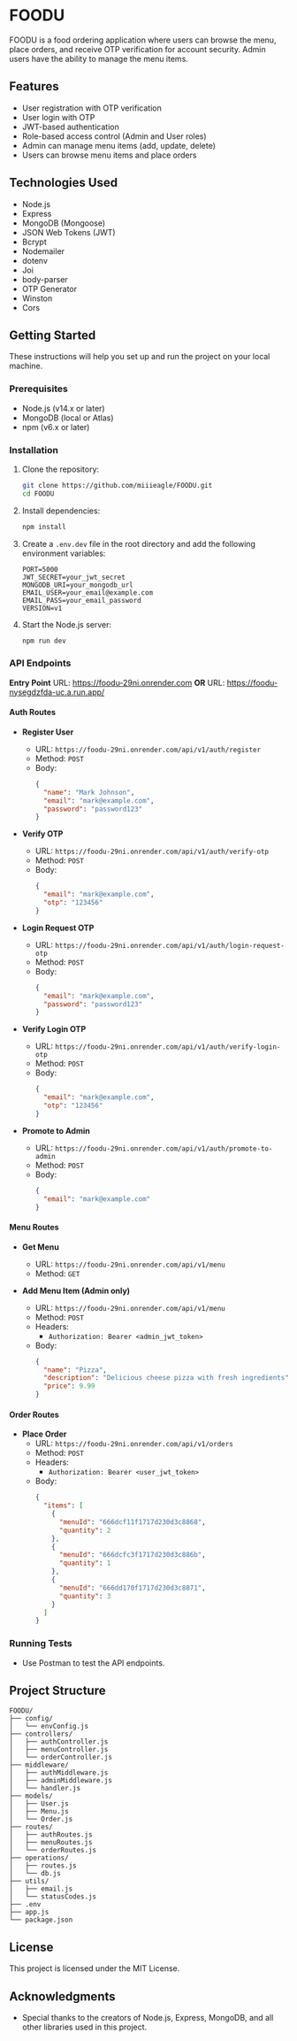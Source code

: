 # FOODU

FOODU is a food ordering application where users can browse the menu, place orders, and receive OTP verification for account security. Admin users have the ability to manage the menu items.

## Features

- User registration with OTP verification
- User login with OTP
- JWT-based authentication
- Role-based access control (Admin and User roles)
- Admin can manage menu items (add, update, delete)
- Users can browse menu items and place orders

## Technologies Used

- Node.js
- Express
- MongoDB (Mongoose)
- JSON Web Tokens (JWT)
- Bcrypt
- Nodemailer
- dotenv
- Joi
- body-parser
- OTP Generator
- Winston
- Cors

## Getting Started

These instructions will help you set up and run the project on your local machine.

### Prerequisites

- Node.js (v14.x or later)
- MongoDB (local or Atlas)
- npm (v6.x or later)

### Installation

1. Clone the repository:

    ```sh
    git clone https://github.com/miiieagle/FOODU.git
    cd FOODU
    ```

2. Install dependencies:

    ```sh
    npm install
    ```

3. Create a `.env.dev` file in the root directory and add the following environment variables:

    ```env
    PORT=5000
    JWT_SECRET=your_jwt_secret
    MONGODB_URI=your_mongodb_url
    EMAIL_USER=your_email@example.com
    EMAIL_PASS=your_email_password
    VERSION=v1
    ```

4. Start the Node.js server:

    ```sh
    npm run dev
    ```

### API Endpoints

**Entry Point**
    URL: https://foodu-29ni.onrender.com
    **OR**
    URL: https://foodu-nysegdzfda-uc.a.run.app/
#### Auth Routes

- **Register User**
    - URL: `https://foodu-29ni.onrender.com/api/v1/auth/register`
    - Method: `POST`
    - Body:
      ```json
      {
        "name": "Mark Johnson",
        "email": "mark@example.com",
        "password": "password123"
      }
      ```

- **Verify OTP**
    - URL: `https://foodu-29ni.onrender.com/api/v1/auth/verify-otp`
    - Method: `POST`
    - Body:
      ```json
      {
        "email": "mark@example.com",
        "otp": "123456"
      }
      ```

- **Login Request OTP**
    - URL: `https://foodu-29ni.onrender.com/api/v1/auth/login-request-otp`
    - Method: `POST`
    - Body:
      ```json
      {
        "email": "mark@example.com",
        "password": "password123"
      }
      ```

- **Verify Login OTP**
    - URL: `https://foodu-29ni.onrender.com/api/v1/auth/verify-login-otp`
    - Method: `POST`
    - Body:
      ```json
      {
        "email": "mark@example.com",
        "otp": "123456"
      }
      ```

- **Promote to Admin**
    - URL: `https://foodu-29ni.onrender.com/api/v1/auth/promote-to-admin`
    - Method: `POST`
    - Body:
      ```json
      {
        "email": "mark@example.com"
      }
      ```

#### Menu Routes

- **Get Menu**
    - URL: `https://foodu-29ni.onrender.com/api/v1/menu`
    - Method: `GET`

- **Add Menu Item (Admin only)**
    - URL: `https://foodu-29ni.onrender.com/api/v1/menu`
    - Method: `POST`
    - Headers:
      - `Authorization: Bearer <admin_jwt_token>`
    - Body:
      ```json
      {
        "name": "Pizza",
        "description": "Delicious cheese pizza with fresh ingredients",
        "price": 9.99
      }
      ```

#### Order Routes

- **Place Order**
    - URL: `https://foodu-29ni.onrender.com/api/v1/orders`
    - Method: `POST`
    - Headers:
      - `Authorization: Bearer <user_jwt_token>`
    - Body:
      ```json
      {
        "items": [
          {
            "menuId": "666dcf11f1717d230d3c8868",
            "quantity": 2
          },
          {
            "menuId": "666dcfc3f1717d230d3c886b",
            "quantity": 1
          },
          {
            "menuId": "666dd170f1717d230d3c8871",
            "quantity": 3
          }
        ]
      }
      ```


### Running Tests

- Use Postman to test the API endpoints.

## Project Structure

```plaintext
FOODU/
├── config/
│   └── envConfig.js
├── controllers/
│   ├── authController.js
│   ├── menuController.js
│   └── orderController.js
├── middleware/
│   ├── authMiddleware.js
│   ├── adminMiddleware.js
│   └── handler.js
├── models/
│   ├── User.js
│   ├── Menu.js
│   └── Order.js
├── routes/
│   ├── authRoutes.js
│   ├── menuRoutes.js
│   └── orderRoutes.js
├── operations/
│   ├── routes.js
│   └── db.js
├── utils/
│   ├── email.js
│   └── statusCodes.js
├── .env
├── app.js
└── package.json
```
## License

This project is licensed under the MIT License.

## Acknowledgments

- Special thanks to the creators of Node.js, Express, MongoDB, and all other libraries used in this project.
